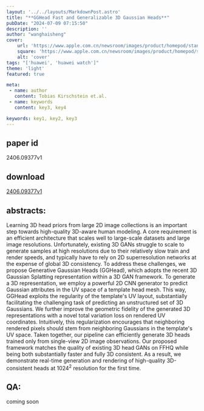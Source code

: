 ```yaml
---
layout: '../../layouts/MarkdownPost.astro'
title: "**GGHead Fast and Generalizable 3D Gaussian Heads**"
pubDate: "2024-07-09 07:15:50"
description: ''
author: "wanghaisheng"
cover:
    url: 'https://www.apple.com.cn/newsroom/images/product/homepod/standard/Apple-HomePod-hero-230118_big.jpg.large_2x.jpg'
    square: 'https://www.apple.com.cn/newsroom/images/product/homepod/standard/Apple-HomePod-hero-230118_big.jpg.large_2x.jpg'
    alt: 'cover'
tags: "['huawei', 'huawei watch']" 
theme: 'light'
featured: true

meta:
 - name: author
   content: Tobias Kirschstein et.al.
 - name: keywords
   content: key3, key4

keywords: key1, key2, key3
---
```


## paper id
2406.09377v1
## download
[2406.09377v1](http://arxiv.org/abs/2406.09377v1)
## abstracts:
Learning 3D head priors from large 2D image collections is an important step towards high-quality 3D-aware human modeling. A core requirement is an efficient architecture that scales well to large-scale datasets and large image resolutions. Unfortunately, existing 3D GANs struggle to scale to generate samples at high resolutions due to their relatively slow train and render speeds, and typically have to rely on 2D superresolution networks at the expense of global 3D consistency. To address these challenges, we propose Generative Gaussian Heads (GGHead), which adopts the recent 3D Gaussian Splatting representation within a 3D GAN framework. To generate a 3D representation, we employ a powerful 2D CNN generator to predict Gaussian attributes in the UV space of a template head mesh. This way, GGHead exploits the regularity of the template's UV layout, substantially facilitating the challenging task of predicting an unstructured set of 3D Gaussians. We further improve the geometric fidelity of the generated 3D representations with a novel total variation loss on rendered UV coordinates. Intuitively, this regularization encourages that neighboring rendered pixels should stem from neighboring Gaussians in the template's UV space. Taken together, our pipeline can efficiently generate 3D heads trained only from single-view 2D image observations. Our proposed framework matches the quality of existing 3D head GANs on FFHQ while being both substantially faster and fully 3D consistent. As a result, we demonstrate real-time generation and rendering of high-quality 3D-consistent heads at $1024^2$ resolution for the first time.
## QA:
coming soon
